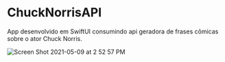 # ChuckNorrisAPI
App desenvolvido em SwiftUI consumindo api geradora de frases cômicas sobre o ator Chuck Norris.

![Screen Shot 2021-05-09 at 2 52 57 PM](https://user-images.githubusercontent.com/59899994/117559096-98530680-b0d6-11eb-982e-ef73ca5747ff.png)
